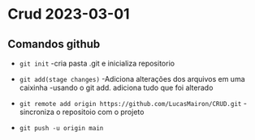 # Crud 2023-03-01

## Comandos github
- `git init`
    -cria pasta .git e inicializa repositorio
- `git add(stage changes)`
    -Adiciona alterações dos arquivos em uma caixinha
    -usando o git add. adiciona tudo que foi alterado

- `git remote add origin https://github.com/LucasMairon/CRUD.git`
    -sincroniza o repositoio com o projeto
- `git push -u origin main`
